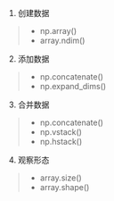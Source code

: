 1. 创建数据
> * np.array()
> * array.ndim()

2. 添加数据
> * np.concatenate()
> * np.expand_dims()

3. 合并数据
> * np.concatenate()
> * np.vstack()
> * np.hstack()

4. 观察形态
> * array.size()
> * array.shape() 
